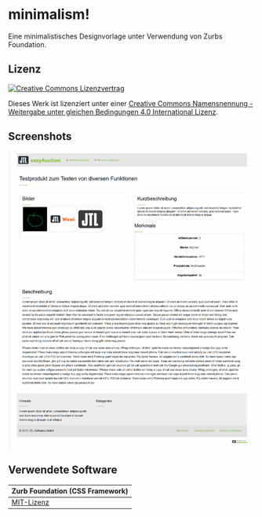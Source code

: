 minimalism!
===========

Eine minimalistisches Designvorlage unter Verwendung von Zurbs Foundation.



## Lizenz

[![Creative Commons Lizenzvertrag](https://i.creativecommons.org/l/by-sa/4.0/88x31.png)](http://creativecommons.org/licenses/by-sa/4.0/)

Dieses Werk ist lizenziert unter einer [Creative Commons Namensnennung - Weitergabe unter gleichen Bedingungen 4.0 International Lizenz](http://creativecommons.org/licenses/by-sa/4.0/).



## Screenshots

![](screenshots/minimalism.png)



## Verwendete Software

| Zurb Foundation (CSS Framework)          |
| ---------------------------------------- |
| [MIT-Lizenz](https://en.wikipedia.org/wiki/MIT_License) |

